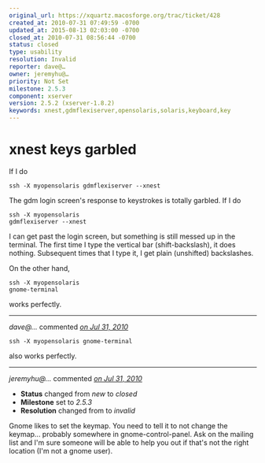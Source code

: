 ```yaml
---
original_url: https://xquartz.macosforge.org/trac/ticket/428
created_at: 2010-07-31 07:49:59 -0700
updated_at: 2015-08-13 02:03:00 -0700
closed_at: 2010-07-31 08:56:44 -0700
status: closed
type: usability
resolution: Invalid
reporter: dave@…
owner: jeremyhu@…
priority: Not Set
milestone: 2.5.3
component: xserver
version: 2.5.2 (xserver-1.8.2)
keywords: xnest,gdmflexiserver,opensolaris,solaris,keyboard,key
---
```


xnest keys garbled
==================


If I do

    ssh -X myopensolaris gdmflexiserver --xnest

The gdm login screen's response to keystrokes is totally garbled. If I do

    ssh -X myopensolaris
    gdmflexiserver --xnest

I can get past the login screen, but something is still messed up in the terminal. The first time I type the vertical bar (shift-backslash), it does nothing. Subsequent times that I type it, I get plain (unshifted) backslashes.

On the other hand,

    ssh -X myopensolaris
    gnome-terminal

works perfectly.



---

*dave@…* commented *[on Jul 31, 2010](https://xquartz.macosforge.org/trac/ticket/428#comment:1 "July 31, 2010 at 7:51 AM PDT")*

    ssh -X myopensolaris gnome-terminal

also works perfectly.



---

*jeremyhu@…* commented *[on Jul 31, 2010](https://xquartz.macosforge.org/trac/ticket/428#comment:2 "July 31, 2010 at 8:56 AM PDT")*

-   **Status** changed from *new* to *closed*
-   **Milestone** set to *2.5.3*
-   **Resolution** changed from to *invalid*

Gnome likes to set the keymap. You need to tell it to not change the keymap... probably somewhere in gnome-control-panel. Ask on the mailing list and I'm sure someone will be able to help you out if that's not the right location (I'm not a gnome user).



